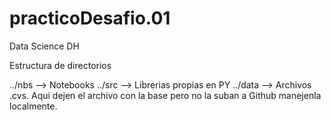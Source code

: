 # practicoDesafio.01
 Data Science DH

Estructura de directorios

../nbs --> Notebooks
../src --> Librerias propias en PY
../data --> Archivos .cvs. Aqui dejen el archivo con la base pero no la suban a Github manejenla localmente.
